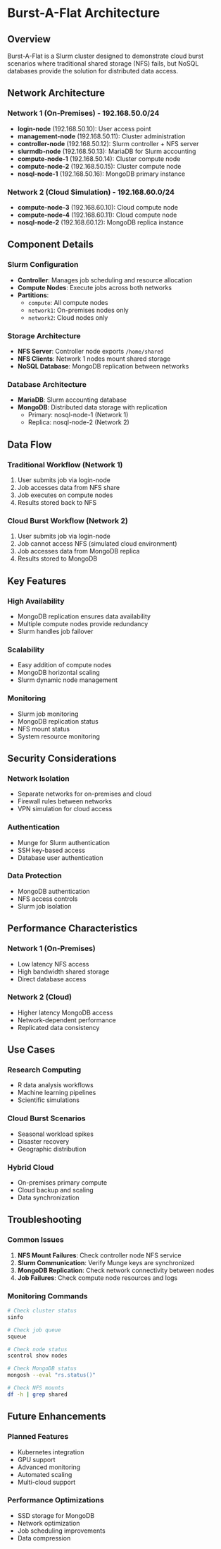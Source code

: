 # Burst-A-Flat Architecture

## Overview

Burst-A-Flat is a Slurm cluster designed to demonstrate cloud burst scenarios where traditional shared storage (NFS) fails, but NoSQL databases provide the solution for distributed data access.

## Network Architecture

### Network 1 (On-Premises) - 192.168.50.0/24
- **login-node** (192.168.50.10): User access point
- **management-node** (192.168.50.11): Cluster administration
- **controller-node** (192.168.50.12): Slurm controller + NFS server
- **slurmdb-node** (192.168.50.13): MariaDB for Slurm accounting
- **compute-node-1** (192.168.50.14): Cluster compute node
- **compute-node-2** (192.168.50.15): Cluster compute node
- **nosql-node-1** (192.168.50.16): MongoDB primary instance

### Network 2 (Cloud Simulation) - 192.168.60.0/24
- **compute-node-3** (192.168.60.10): Cloud compute node
- **compute-node-4** (192.168.60.11): Cloud compute node
- **nosql-node-2** (192.168.60.12): MongoDB replica instance

## Component Details

### Slurm Configuration
- **Controller**: Manages job scheduling and resource allocation
- **Compute Nodes**: Execute jobs across both networks
- **Partitions**: 
  - `compute`: All compute nodes
  - `network1`: On-premises nodes only
  - `network2`: Cloud nodes only

### Storage Architecture
- **NFS Server**: Controller node exports `/home/shared`
- **NFS Clients**: Network 1 nodes mount shared storage
- **NoSQL Database**: MongoDB replication between networks

### Database Architecture
- **MariaDB**: Slurm accounting database
- **MongoDB**: Distributed data storage with replication
  - Primary: nosql-node-1 (Network 1)
  - Replica: nosql-node-2 (Network 2)

## Data Flow

### Traditional Workflow (Network 1)
1. User submits job via login-node
2. Job accesses data from NFS share
3. Job executes on compute nodes
4. Results stored back to NFS

### Cloud Burst Workflow (Network 2)
1. User submits job via login-node
2. Job cannot access NFS (simulated cloud environment)
3. Job accesses data from MongoDB replica
4. Results stored to MongoDB

## Key Features

### High Availability
- MongoDB replication ensures data availability
- Multiple compute nodes provide redundancy
- Slurm handles job failover

### Scalability
- Easy addition of compute nodes
- MongoDB horizontal scaling
- Slurm dynamic node management

### Monitoring
- Slurm job monitoring
- MongoDB replication status
- NFS mount status
- System resource monitoring

## Security Considerations

### Network Isolation
- Separate networks for on-premises and cloud
- Firewall rules between networks
- VPN simulation for cloud access

### Authentication
- Munge for Slurm authentication
- SSH key-based access
- Database user authentication

### Data Protection
- MongoDB authentication
- NFS access controls
- Slurm job isolation

## Performance Characteristics

### Network 1 (On-Premises)
- Low latency NFS access
- High bandwidth shared storage
- Direct database access

### Network 2 (Cloud)
- Higher latency MongoDB access
- Network-dependent performance
- Replicated data consistency

## Use Cases

### Research Computing
- R data analysis workflows
- Machine learning pipelines
- Scientific simulations

### Cloud Burst Scenarios
- Seasonal workload spikes
- Disaster recovery
- Geographic distribution

### Hybrid Cloud
- On-premises primary compute
- Cloud backup and scaling
- Data synchronization

## Troubleshooting

### Common Issues
1. **NFS Mount Failures**: Check controller node NFS service
2. **Slurm Communication**: Verify Munge keys are synchronized
3. **MongoDB Replication**: Check network connectivity between nodes
4. **Job Failures**: Check compute node resources and logs

### Monitoring Commands
```bash
# Check cluster status
sinfo

# Check job queue
squeue

# Check node status
scontrol show nodes

# Check MongoDB status
mongosh --eval "rs.status()"

# Check NFS mounts
df -h | grep shared
```

## Future Enhancements

### Planned Features
- Kubernetes integration
- GPU support
- Advanced monitoring
- Automated scaling
- Multi-cloud support

### Performance Optimizations
- SSD storage for MongoDB
- Network optimization
- Job scheduling improvements
- Data compression
